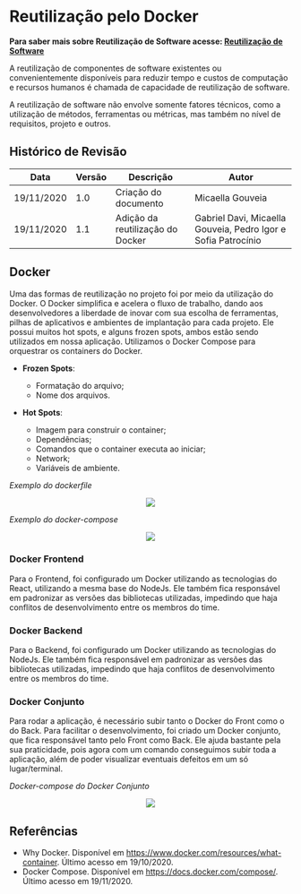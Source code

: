 # Reutilização pelo Docker
**Para saber mais sobre Reutilização de Software acesse: [Reutilização de Software](Architecture/EstudoDirigido/reutilizacao.md)**

A reutilização de componentes de software existentes ou convenientemente disponíveis para reduzir tempo e custos de computação e recursos humanos é chamada de capacidade de reutilização de software. 

A reutilização de software não envolve somente fatores técnicos, como a utilização de métodos, ferramentas ou métricas, mas também no nível de requisitos, projeto e outros.

## Histórico de Revisão

| Data | Versão | Descrição | Autor |
|------|--------|-----------|-------|
| 19/11/2020 | 1.0 | Criação do documento | Micaella Gouveia |
| 19/11/2020 | 1.1 | Adição da reutilização do Docker | Gabriel Davi, Micaella Gouveia, Pedro Igor e Sofia Patrocínio|

## Docker
Uma das formas de reutilização no projeto foi por meio da utilização do Docker.
O Docker simplifica e acelera o fluxo de trabalho, dando aos desenvolvedores a liberdade de inovar com sua escolha de ferramentas, pilhas de aplicativos e ambientes de implantação para cada projeto. Ele possui muitos hot spots, e alguns frozen spots, ambos estão sendo utilizados em nossa aplicação. Utilizamos o Docker Compose para orquestrar os containers do Docker.

* **Frozen Spots**:
    * Formatação do arquivo;
    * Nome dos arquivos.

* **Hot Spots**:
    * Imagem para construir o container;
    * Dependências;
    * Comandos que o container executa ao iniciar;
    * Network;
    * Variáveis de ambiente.


*Exemplo do dockerfile*

<p align="center">
<img src="https://unbarqdsw.github.io/2020.1_G12_Stock/assets/architecture/docker/dockerfile.png" class="codes-prints" />
</p>

*Exemplo do docker-compose*

<p align="center">
<img src="https://unbarqdsw.github.io/2020.1_G12_Stock/assets/architecture/docker/dockercompose.png" class="codes-prints" />
</p>


### Docker Frontend
Para o Frontend, foi configurado um Docker utilizando as tecnologias do React, utilizando a mesma base do NodeJs. Ele também fica responsável em padronizar as versões das bibliotecas utilizadas, impedindo que haja conflitos de desenvolvimento entre os membros do time. 

### Docker Backend
Para o Backend, foi configurado um Docker utilizando as tecnologias do NodeJs. Ele também fica responsável em padronizar as versões das bibliotecas utilizadas, impedindo que haja conflitos de desenvolvimento entre os membros do time. 

### Docker Conjunto
Para rodar a aplicação, é necessário subir tanto o Docker do Front como o do Back. Para facilitar o desenvolvimento, foi criado um Docker conjunto, que fica responsável tanto pelo Front como Back. Ele ajuda bastante pela sua praticidade, pois agora com um comando conseguimos subir toda a aplicação, além de poder visualizar eventuais defeitos em um só lugar/terminal.

*Docker-compose do Docker Conjunto*

<p align="center">
<img src="https://unbarqdsw.github.io/2020.1_G12_Stock/assets/architecture/docker/dockerConjunto.png" class="codes-prints" />
</p>

## Referências
* Why Docker. Disponível em <https://www.docker.com/resources/what-container>. Último acesso em 19/10/2020.
* Docker Compose. Disponível em <https://docs.docker.com/compose/>. Último acesso em 19/11/2020.
